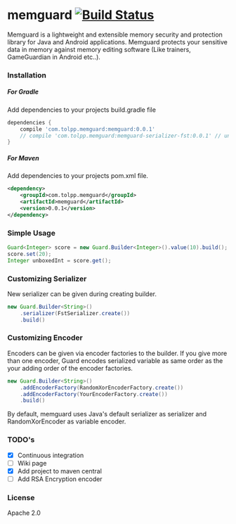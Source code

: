 # memguard [![Build Status](https://travis-ci.org/tolpp/memguard.svg?branch=master)](https://travis-ci.org/tolpp/memguard)
Memguard is a lightweight and extensible memory security and protection library for Java and Android applications.
Memguard protects your sensitive data in memory against memory editing software (Like trainers, GameGuardian in Android etc..). 

### Installation
##### For Gradle
Add dependencies to your projects build.gradle file
```groovy
dependencies {
    compile 'com.tolpp.memguard:memguard:0.0.1'
    // compile 'com.tolpp.memguard:memguard-serializer-fst:0.0.1' // uncomment if you will use fst serializer
}
```

##### For Maven
Add dependencies to your projects pom.xml file.
```xml
<dependency>
    <groupId>com.tolpp.memguard</groupId>
    <artifactId>memguard</artifactId>
    <version>0.0.1</version>
</dependency>
``` 

### Simple Usage
```java
Guard<Integer> score = new Guard.Builder<Integer>().value(10).build();
score.set(20);
Integer unboxedInt = score.get();
```

### Customizing Serializer
New serializer can be given during creating builder.
```java
new Guard.Builder<String>()
    .serializer(FstSerializer.create())
    .build()
```

### Customizing Encoder
Encoders can be given via encoder factories to the builder. If you give more than one encoder, 
Guard encodes serialized variable as same order as the your adding order of the encoder factories.

```java
new Guard.Builder<String>()
    .addEncoderFactory(RandomXorEncoderFactory.create())
    .addEncoderFactory(YourEncoderFactory.create())
    .build()
```

By default, memguard uses Java's default serializer as serializer and RandomXorEncoder as variable encoder.

### TODO's
- [x] Continuous integration
- [ ] Wiki page
- [x] Add project to maven central
- [ ] Add RSA Encryption encoder

### License
Apache 2.0
 

